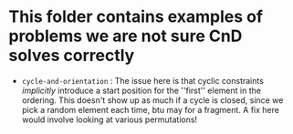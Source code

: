 # This folder contains examples of problems we are not sure CnD solves correctly

- `cycle-and-orientation` : The issue here is that cyclic constraints *implicitly* introduce a start position for the ''first'' element in the ordering. This doesn't show up as much if a cycle is closed, since we pick a random element each time, btu may for a fragment. A fix here would involve looking at various permutations!
